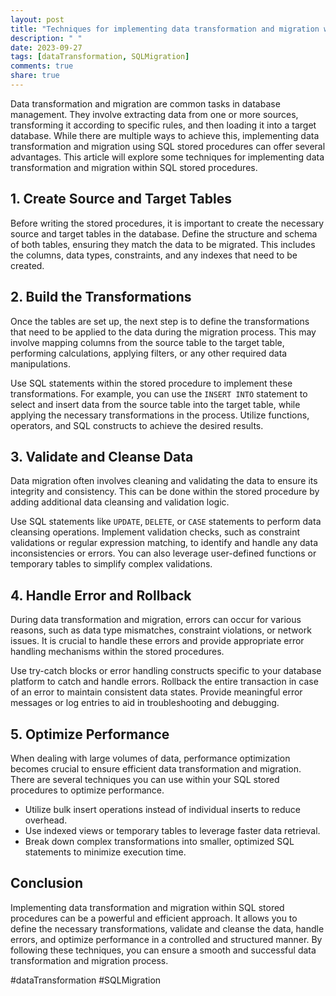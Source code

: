 ```yaml
---
layout: post
title: "Techniques for implementing data transformation and migration within SQL stored procedures"
description: " "
date: 2023-09-27
tags: [dataTransformation, SQLMigration]
comments: true
share: true
---
```


Data transformation and migration are common tasks in database management. They involve extracting data from one or more sources, transforming it according to specific rules, and then loading it into a target database. While there are multiple ways to achieve this, implementing data transformation and migration using SQL stored procedures can offer several advantages. This article will explore some techniques for implementing data transformation and migration within SQL stored procedures.

## 1. Create Source and Target Tables

Before writing the stored procedures, it is important to create the necessary source and target tables in the database. Define the structure and schema of both tables, ensuring they match the data to be migrated. This includes the columns, data types, constraints, and any indexes that need to be created.

## 2. Build the Transformations

Once the tables are set up, the next step is to define the transformations that need to be applied to the data during the migration process. This may involve mapping columns from the source table to the target table, performing calculations, applying filters, or any other required data manipulations.

Use SQL statements within the stored procedure to implement these transformations. For example, you can use the `INSERT INTO` statement to select and insert data from the source table into the target table, while applying the necessary transformations in the process. Utilize functions, operators, and SQL constructs to achieve the desired results.

## 3. Validate and Cleanse Data

Data migration often involves cleaning and validating the data to ensure its integrity and consistency. This can be done within the stored procedure by adding additional data cleansing and validation logic.

Use SQL statements like `UPDATE`, `DELETE`, or `CASE` statements to perform data cleansing operations. Implement validation checks, such as constraint validations or regular expression matching, to identify and handle any data inconsistencies or errors. You can also leverage user-defined functions or temporary tables to simplify complex validations.

## 4. Handle Error and Rollback

During data transformation and migration, errors can occur for various reasons, such as data type mismatches, constraint violations, or network issues. It is crucial to handle these errors and provide appropriate error handling mechanisms within the stored procedures.

Use try-catch blocks or error handling constructs specific to your database platform to catch and handle errors. Rollback the entire transaction in case of an error to maintain consistent data states. Provide meaningful error messages or log entries to aid in troubleshooting and debugging.

## 5. Optimize Performance

When dealing with large volumes of data, performance optimization becomes crucial to ensure efficient data transformation and migration. There are several techniques you can use within your SQL stored procedures to optimize performance.

- Utilize bulk insert operations instead of individual inserts to reduce overhead.
- Use indexed views or temporary tables to leverage faster data retrieval.
- Break down complex transformations into smaller, optimized SQL statements to minimize execution time.

## Conclusion

Implementing data transformation and migration within SQL stored procedures can be a powerful and efficient approach. It allows you to define the necessary transformations, validate and cleanse the data, handle errors, and optimize performance in a controlled and structured manner. By following these techniques, you can ensure a smooth and successful data transformation and migration process.

#dataTransformation #SQLMigration